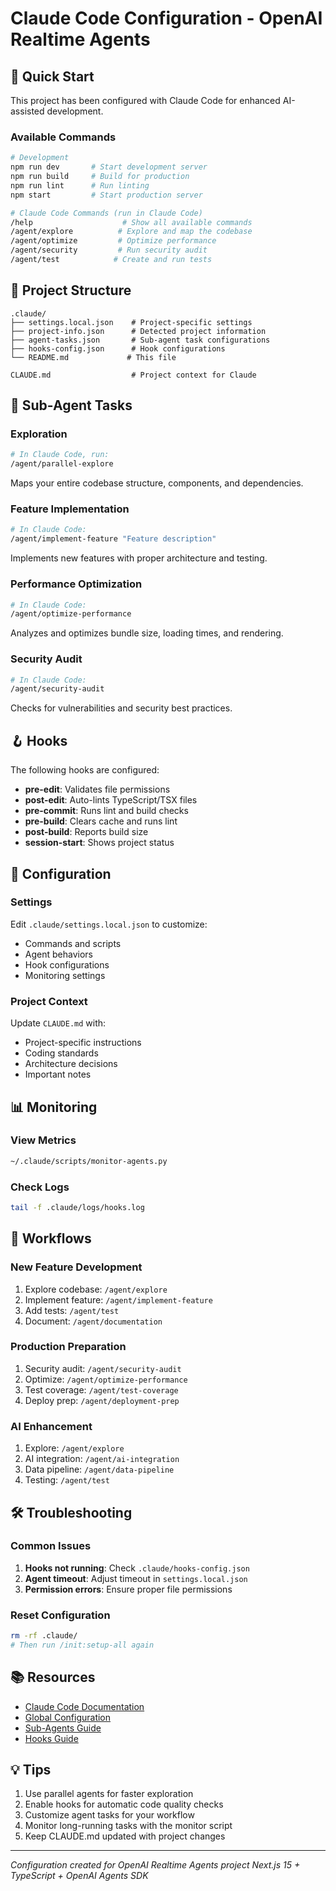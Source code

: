 # Claude Code Configuration - OpenAI Realtime Agents

## 🚀 Quick Start

This project has been configured with Claude Code for enhanced AI-assisted development.

### Available Commands

```bash
# Development
npm run dev       # Start development server
npm run build     # Build for production
npm run lint      # Run linting
npm start         # Start production server

# Claude Code Commands (run in Claude Code)
/help                    # Show all available commands
/agent/explore          # Explore and map the codebase
/agent/optimize         # Optimize performance
/agent/security         # Run security audit
/agent/test            # Create and run tests
```

## 📁 Project Structure

```
.claude/
├── settings.local.json    # Project-specific settings
├── project-info.json      # Detected project information
├── agent-tasks.json       # Sub-agent task configurations
├── hooks-config.json      # Hook configurations
└── README.md             # This file

CLAUDE.md                  # Project context for Claude
```

## 🤖 Sub-Agent Tasks

### Exploration
```bash
# In Claude Code, run:
/agent/parallel-explore
```
Maps your entire codebase structure, components, and dependencies.

### Feature Implementation
```bash
# In Claude Code:
/agent/implement-feature "Feature description"
```
Implements new features with proper architecture and testing.

### Performance Optimization
```bash
# In Claude Code:
/agent/optimize-performance
```
Analyzes and optimizes bundle size, loading times, and rendering.

### Security Audit
```bash
# In Claude Code:
/agent/security-audit
```
Checks for vulnerabilities and security best practices.

## 🪝 Hooks

The following hooks are configured:

- **pre-edit**: Validates file permissions
- **post-edit**: Auto-lints TypeScript/TSX files
- **pre-commit**: Runs lint and build checks
- **pre-build**: Clears cache and runs lint
- **post-build**: Reports build size
- **session-start**: Shows project status

## 🔧 Configuration

### Settings
Edit `.claude/settings.local.json` to customize:
- Commands and scripts
- Agent behaviors
- Hook configurations
- Monitoring settings

### Project Context
Update `CLAUDE.md` with:
- Project-specific instructions
- Coding standards
- Architecture decisions
- Important notes

## 📊 Monitoring

### View Metrics
```bash
~/.claude/scripts/monitor-agents.py
```

### Check Logs
```bash
tail -f .claude/logs/hooks.log
```

## 🎯 Workflows

### New Feature Development
1. Explore codebase: `/agent/explore`
2. Implement feature: `/agent/implement-feature`
3. Add tests: `/agent/test`
4. Document: `/agent/documentation`

### Production Preparation
1. Security audit: `/agent/security-audit`
2. Optimize: `/agent/optimize-performance`
3. Test coverage: `/agent/test-coverage`
4. Deploy prep: `/agent/deployment-prep`

### AI Enhancement
1. Explore: `/agent/explore`
2. AI integration: `/agent/ai-integration`
3. Data pipeline: `/agent/data-pipeline`
4. Testing: `/agent/test`

## 🛠️ Troubleshooting

### Common Issues

1. **Hooks not running**: Check `.claude/hooks-config.json`
2. **Agent timeout**: Adjust timeout in `settings.local.json`
3. **Permission errors**: Ensure proper file permissions

### Reset Configuration
```bash
rm -rf .claude/
# Then run /init:setup-all again
```

## 📚 Resources

- [Claude Code Documentation](https://docs.anthropic.com/claude-code)
- [Global Configuration](~/.claude/README.md)
- [Sub-Agents Guide](~/.claude/SUB_AGENTS_GUIDE.md)
- [Hooks Guide](~/.claude/HOOKS_GUIDE.md)

## 💡 Tips

1. Use parallel agents for faster exploration
2. Enable hooks for automatic code quality checks
3. Customize agent tasks for your workflow
4. Monitor long-running tasks with the monitor script
5. Keep CLAUDE.md updated with project changes

---

*Configuration created for OpenAI Realtime Agents project*
*Next.js 15 + TypeScript + OpenAI Agents SDK*